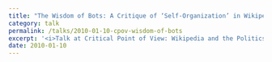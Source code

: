 ```yaml
---
title: "The Wisdom of Bots: A Critique of ‘Self-Organization’ in Wikipedia"
category: talk
permalink: /talks/2010-01-10-cpov-wisdom-of-bots
excerpt: '<i>Talk at Critical Point of View: Wikipedia and the Politics of Open Knowledge, 2010-01-10</i><br/>'
date: 2010-01-10
---
```

